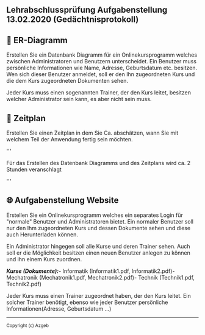 
## Lehrabschlussprüfung Aufgabenstellung 13.02.2020 (Gedächtnisprotokoll)  
  
## :wrench: ER-Diagramm  
  
Erstellen Sie ein Datenbank Diagramm für ein Onlinekursprogramm welches zwischen Administratoren und Benutzern unterscheidet. Ein Benutzer muss persönliche Informationen wie Name, Adresse, Geburtsdatum etc. besitzen. Wen sich dieser Benutzer anmeldet, soll er den Ihn zugeordneten Kurs und die dem Kurs zugeordneten Dokumenten sehen.  
  
Jeder Kurs muss einen sogenannten Trainer, der den Kurs leitet, besitzen welcher Administrator sein kann, es aber nicht sein muss.  
  
## :date: Zeitplan  
  
Erstellen Sie einen Zeitplan in dem Sie Ca. abschätzen, wann Sie mit welchem Teil der Anwendung fertig sein möchten.  
  
'''  
  
Für das Erstellen des Datenbank Diagramms und des Zeitplans wird ca. 2 Stunden veranschlagt  
  
'''  
  
## :globe_with_meridians: Aufgabenstellung Website  
  
Erstellen Sie ein Onlinekursprogramm welches ein separates Login für "normale" Benutzer und Administratoren bietet. Ein normaler Benutzer soll nur den Ihm zugeordneten Kurs und dessen Dokumente sehen und diese auch Herunterladen können.  
  
Ein Administrator hingegen soll alle Kurse und deren Trainer sehen. Auch soll er die Möglichkeit besitzen einen neuen Benutzer anlegen zu können und ihn einem Kurs zuordnen.  
  
***Kurse (Dokumente):***- Informatik (Informatik1.pdf, Informatik2.pdf)- Mechatronik (Mechatronik1.pdf, Mechatronik2.pdf)- Technik (Technik1.pdf, Technik2.pdf)  
  
Jeder Kurs muss einen Trainer zugeordnet haben, der den Kurs leitet. Ein solcher Trainer benötigt, ebenso wie jeder Benutzer persönliche Informationen(Adresse, Geburtsdatum ...)  

---
<sub>Copyright (c)  Azgeb</sub>

